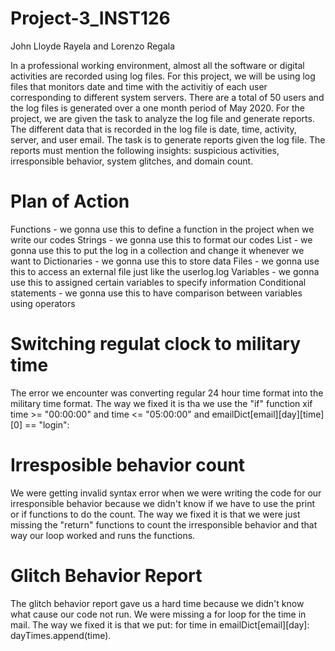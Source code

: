 # Project-3_INST126
John Lloyde Rayela and Lorenzo Regala


In a professional working environment, almost all the software or digital activities are recorded using log files. 
For this project, we will be using log files that monitors date and time with the activitiy of each user corresponding to different system servers. 
There are a total of 50 users and the log files is generated over a one month period of May 2020. For the project, we are given the task to analyze the log file and generate reports. 
The different data that is recorded in the log file is date, time, activity, server, and user email. The task is to generate reports given the log file. 
The reports must mention the following insights: suspicious activities, irresponsible behavior, system glitches, and domain count. 

# Plan of Action
Functions - we gonna use this to define a function in the project when we write our codes
Strings - we gonna use this to format our codes
List - we gonna use this to put the log in a collection and change it whenever we want to
Dictionaries - we gonna use this to store data
Files - we gonna use this to access an external file just like the userlog.log
Variables - we gonna use this to assigned certain variables to specify information
Conditional statements - we gonna use this to have comparison between variables using operators


# Switching regulat clock to military time
The error we encounter was converting regular 24 hour time format into the military time format. The way we fixed it is tha we use the "if" function xif time >= "00:00:00" and time <= "05:00:00" and emailDict[email][day][time][0] == "login":

# Irresposible behavior count
We were getting invalid syntax error when we were writing the code for our irresponsible behavior because we didn't know if we have to use the print or if functions to do the count. The way we fixed it is that we were just missing the "return" functions to count the irresponsible behavior and that way our loop worked and runs the functions.

# Glitch Behavior Report
The glitch behavior report gave us a hard time because we didn't know what cause our code not run. We were missing a for loop for the time in mail. The way we fixed it is that we put: 
for time in emailDict[email][day]: 
  dayTimes.append(time).
